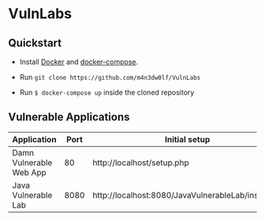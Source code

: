 # VulnLabs

## Quickstart

- Install [Docker](https://docs.docker.com/engine/installation/) and [docker-compose](https://docs.docker.com/compose/install/).

- Run `git clone https://github.com/m4n3dw0lf/VulnLabs`

- Run `$ docker-compose up` inside the cloned repository

## Vulnerable Applications

| Application| Port | Initial setup | Username | Password |
|     -      |  -   |       -       |    -     |    -     |
| Damn Vulnerable Web App  | 80 | http://localhost/setup.php | admin | password |
| Java Vulnerable Lab | 8080 | http://localhost:8080/JavaVulnerableLab/install.jsp | defined on setup | defined on setup |
